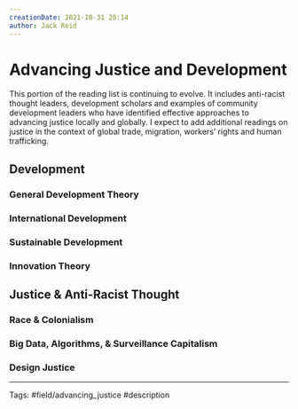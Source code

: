 ```yaml
---
creationDate: 2021-10-31 20:14
author: Jack Reid
---
```


# Advancing Justice and Development

This portion of the reading list is continuing to evolve. It includes anti-racist thought leaders, development scholars and examples of community development leaders who have identified effective approaches to advancing justice locally and globally. I expect to add additional readings on justice in the context of global trade, migration, workers’ rights and human trafficking.

## Development

### General Development Theory

### International Development

### Sustainable Development

### Innovation Theory

## Justice & Anti-Racist Thought

### Race & Colonialism

### Big Data, Algorithms, & Surveillance Capitalism

### Design Justice










---
Tags:
#field/advancing_justice 
#description
